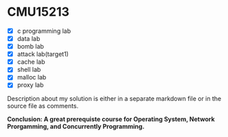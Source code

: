 # CMU15213

- [x] c programming lab
- [x] data lab 
- [x] bomb lab
- [x] attack lab(target1) 
- [x] cache lab 
- [x] shell lab
- [x] malloc lab
- [x] proxy lab

Description about my solution is either in a separate markdown file or in the source file as comments.

**Conclusion: A great prerequiste course for Operating System, Network Prorgamming, and Concurrently Programming.**

